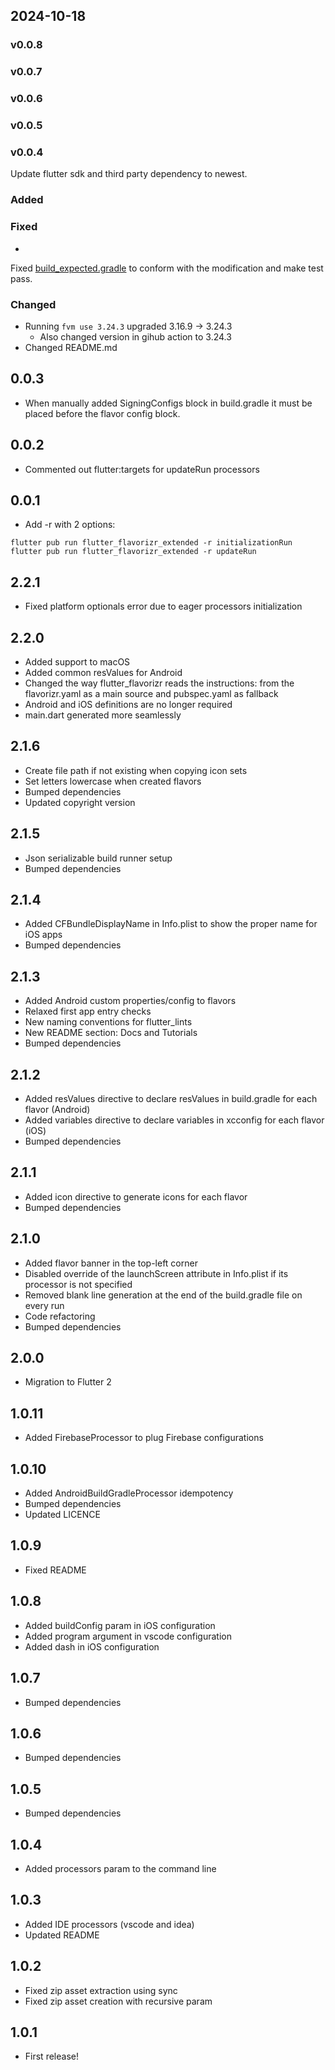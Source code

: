 ## 2024-10-18
### v0.0.8
### v0.0.7
### v0.0.6

### v0.0.5

### v0.0.4

Update flutter sdk and third party dependency to newest.

### Added

### Fixed

-

Fixed [build_expected.gradle](test_resources%2Fandroid%2Fbuild_gradle_processor_with_custom_config_test%2Fbuild_expected.gradle)
to conform with the modification and make test pass.

### Changed

- Running ```fvm use 3.24.3```  upgraded 3.16.9 -> 3.24.3
    - Also changed version in gihub action to 3.24.3
- Changed README.md

## 0.0.3

* When manually added SigningConfigs block in build.gradle it must be placed before the flavor
  config block.

## 0.0.2

* Commented out flutter:targets for updateRun processors

## 0.0.1

* Add -r with 2 options:

```terminal
flutter pub run flutter_flavorizr_extended -r initializationRun
flutter pub run flutter_flavorizr_extended -r updateRun
```

## 2.2.1

* Fixed platform optionals error due to eager processors initialization

## 2.2.0

* Added support to macOS
* Added common resValues for Android
* Changed the way flutter_flavorizr reads the instructions: from the flavorizr.yaml as a main source
  and pubspec.yaml as fallback
* Android and iOS definitions are no longer required
* main.dart generated more seamlessly

## 2.1.6

* Create file path if not existing when copying icon sets
* Set letters lowercase when created flavors
* Bumped dependencies
* Updated copyright version

## 2.1.5

* Json serializable build runner setup
* Bumped dependencies

## 2.1.4

* Added CFBundleDisplayName in Info.plist to show the proper name for iOS apps
* Bumped dependencies

## 2.1.3

* Added Android custom properties/config to flavors
* Relaxed first app entry checks
* New naming conventions for flutter_lints
* New README section: Docs and Tutorials
* Bumped dependencies

## 2.1.2

* Added resValues directive to declare resValues in build.gradle for each flavor (Android)
* Added variables directive to declare variables in xcconfig for each flavor (iOS)
* Bumped dependencies

## 2.1.1

* Added icon directive to generate icons for each flavor
* Bumped dependencies

## 2.1.0

* Added flavor banner in the top-left corner
* Disabled override of the launchScreen attribute in Info.plist if its processor is not specified
* Removed blank line generation at the end of the build.gradle file on every run
* Code refactoring
* Bumped dependencies

## 2.0.0

* Migration to Flutter 2

## 1.0.11

* Added FirebaseProcessor to plug Firebase configurations

## 1.0.10

* Added AndroidBuildGradleProcessor idempotency
* Bumped dependencies
* Updated LICENCE

## 1.0.9

* Fixed README

## 1.0.8

* Added buildConfig param in iOS configuration
* Added program argument in vscode configuration
* Added dash in iOS configuration

## 1.0.7

* Bumped dependencies

## 1.0.6

* Bumped dependencies

## 1.0.5

* Bumped dependencies

## 1.0.4

* Added processors param to the command line

## 1.0.3

* Added IDE processors (vscode and idea)
* Updated README

## 1.0.2

* Fixed zip asset extraction using sync
* Fixed zip asset creation with recursive param

## 1.0.1

* First release!

